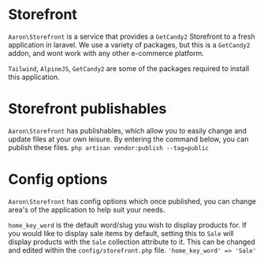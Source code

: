 # Storefront
`Aaron\Storefront` is a service that provides a `GetCandy2` Storefront to a fresh application in laravel.
We use a variety of packages, but this is a `GetCandy2` addon, and wont work with any other e-commerce platform.

`Tailwind`, `AlpineJS`, `GetCandy2` are some of the packages required to install this application.

# Storefront publishables
`Aaron\Storefront` has publishables, which allow you to easily change and update files at your own leisure. By entering the command below, you can publish these files.
``php artisan vendor:publish --tag=public``

# Config options
`Aaron\Storefront` has config options which once published, you can change area's of the application to help suit your needs. 

`home_key_word` is the default word/slug you wish to display products for.
If you would like to display sale items by default, setting this to `Sale` will display products with the `Sale` collection attribute to it.
This can be changed and edited within the `config/storefront.php` file.
```'home_key_word' => 'Sale'```
